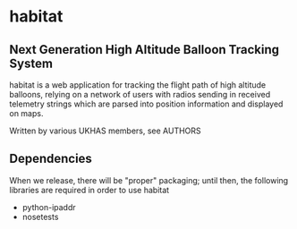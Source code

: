 # habitat
## Next Generation High Altitude Balloon Tracking System

habitat is a web application for tracking the flight path of high altitude
balloons, relying on a network of users with radios sending in received
telemetry strings which are parsed into position information and displayed
on maps.

Written by various UKHAS members, see AUTHORS

## Dependencies

When we release, there will be "proper" packaging; until then, the following
libraries are required in order to use habitat

 - python-ipaddr
 - nosetests
